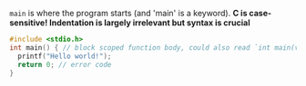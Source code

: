 `main` is where the program starts (and 'main' is a keyword). **C is case-sensitive!  Indentation is largely irrelevant but syntax is crucial**
```c
#include <stdio.h>
int main() { // block scoped function body, could also read `int main(void) {...}
  printf("Hello world!");
  return 0; // error code
}
```
